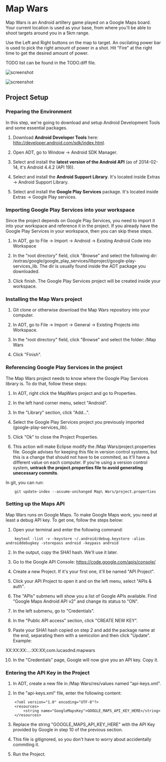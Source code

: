 Map Wars
========

Map Wars is an Android artillery game played on a Google Maps board. Your current location is used as your base, from where you'll be able to shoot targets around you in a 5km range.

Use the Left and Right buttons on the map to target. An oscilating power bar is used to pick the right amount of power in a shot. Hit "Fire" at the right time to get the desired amount of power.

TODO list can be found in the TODO.diff file.

![screenshot](https://raw.github.com/lucasdnd/map-wars/master/map-wars-1.png)

![screenshot](https://raw.github.com/lucasdnd/map-wars/master/map-wars-2.png)

## Project Setup

### Preparing the Environment

In this step, we're going to download and setup Android Development Tools and some essential packages.

1. Download **Android Developer Tools** here: http://developer.android.com/sdk/index.html.

2. Open ADT, go to Window -> Android SDK Manager.

3. Select and install the **latest version of the Android API** (as of 2014-02-14, it's Android 4.4.2 (API 19)).

4. Select and install the **Android Support Library**. It's located inside Extras -> Android Support Library.

5. Select and install the **Google Play Services** package. It's located inside Extras -> Google Play services.

### Importing Google Play Services into your workspace

Since the project depends on Google Play Services, you need to import it into your workspace and reference it in the project. If you already have the Google Play Services in your workspace, then you can skip these steps.

1. In ADT, go to File -> Import -> Android -> Existing Android Code into Workspace

2. In the "root directory" field, click "Browse" and select the following dir: <android-sdk>/extras/google/google_play_services/libproject/google-play-services_lib. The <android-sdk> dir is usually found inside the ADT package you downloaded.

3. Click finish. The Google Play Services project will be created inside your workspace.

### Installing the Map Wars project

1. Git clone or otherwise download the Map Wars repository into your computer.

2. In ADT, go to File -> Import -> General -> Existing Projects into Workspace.

3. In the "root directory" field, click "Browse" and select the folder: <map-wars-base-dir>/Map Wars

4. Click "Finish".

### Referencing Google Play Services in the project

The Map Wars project needs to know where the Google Play Services library is. To do that, follow these steps:

1. In ADT, right click the MapWars project and go to Properties.

2. In the left hand corner menu, select "Android".

3. In the "Library" section, click "Add...".

4. Select the Google Play Services project you previously imported (google-play-services_lib).

5. Click "Ok" to close the Project Properties.

6. This action will make Eclipse modify the <map-wars-base-dir>/Map Wars/project.properties file. Google advises for keeping this file in version control systems, but this is a change that should not have to be commited, as it'll have a different value on each computer. If you're using a version control system, **untrack the project.properties file to avoid generating unecessary commits**.

In git, you can run:
````
    git update-index --assume-unchanged Map\ Wars/project.properties
````

### Setting up the Maps API

Map Wars runs on Google Maps. To make Google Maps work, you need at least a debug API key. To get one, follow the steps below:

1. Open your terminal and enter the following command:

````
    keytool -list -v -keystore ~/.android/debug.keystore -alias androiddebugkey -storepass android -keypass android
````

2. In the output, copy the SHA1 hash. We'll use it later.

3. Go to the Google API Console: https://code.google.com/apis/console/

4. Create a new Project. If it's your first one, it'll be named "API Project".

5. Click your API Project to open it and on the left menu, select "APIs & auth".

6. The "APIs" submenu will show you a list of Google APIs available. Find "Google Maps Android API v2" and change its status to "ON".

7. In the left submenu, go to "Credentials".

8. In the "Public API access" section, click "CREATE NEW KEY".

9. Paste your SHA1 hash copied on step 2 and add the package name at the end, separating them with a semicolon and then click "Update". Example:

XX:XX:XX:...:XX:XX;com.lucasdnd.mapwars

10. In the "Credentials" page, Google will now give you an API key. Copy it.

### Entering the API Key in the Project

1. In ADT, create a new file in <map-wars-base-dir>/Map Wars/res/values named "api-keys.xml".

2. In the "api-keys.xml" file, enter the following content:

````
    <?xml version="1.0" encoding="UTF-8"?>
    <resources>
        <string name="GoogleMapsKey">GOOGLE_MAPS_API_KEY_HERE</string>
    </resources>
````

3. Replace the string "GOOGLE_MAPS_API_KEY_HERE" with the API Key provided by Google in step 10 of the previous section.

4. This file is gitignored, so you don't have to worry about accidentally commiting it.

5. Run the Project.